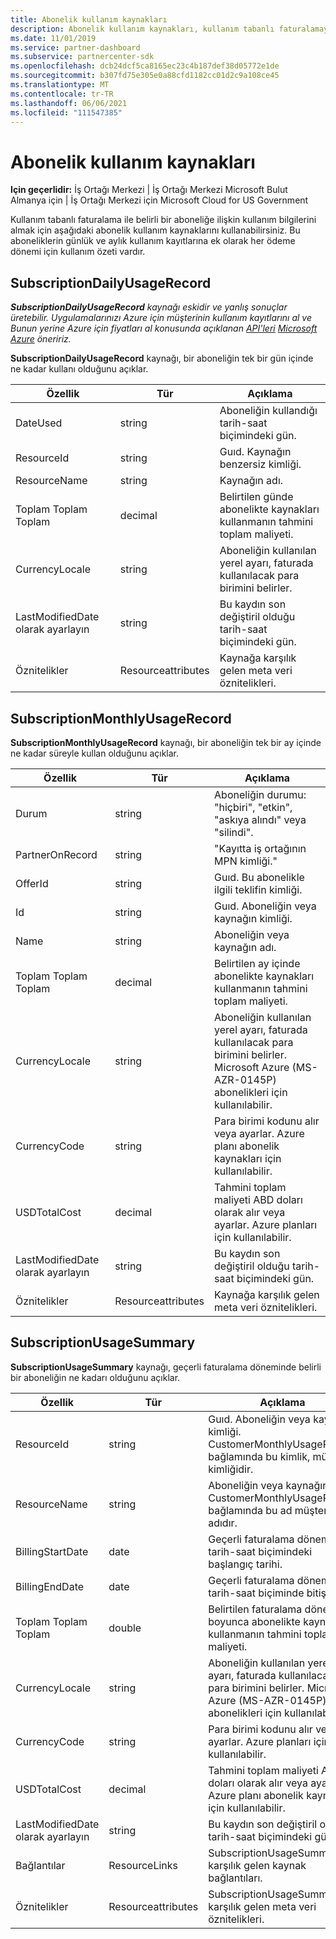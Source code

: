 ```yaml
---
title: Abonelik kullanım kaynakları
description: Abonelik kullanım kaynakları, kullanım tabanlı faturalamaya sahip abonelikleri açıklar. Bu aboneliklerin günlük ve aylık kullanım kayıtlarına ek olarak her ödeme dönemi için kullanım özeti vardır.
ms.date: 11/01/2019
ms.service: partner-dashboard
ms.subservice: partnercenter-sdk
ms.openlocfilehash: dcb24dcf5ca8165ec23c4b187def38d05772e1de
ms.sourcegitcommit: b307fd75e305e0a88cfd1182cc01d2c9a108ce45
ms.translationtype: MT
ms.contentlocale: tr-TR
ms.lasthandoff: 06/06/2021
ms.locfileid: "111547385"
---
```

# <a name="subscription-usage-resources"></a>Abonelik kullanım kaynakları

**Için geçerlidir:** İş Ortağı Merkezi | İş Ortağı Merkezi Microsoft Bulut Almanya için | İş Ortağı Merkezi için Microsoft Cloud for US Government

Kullanım tabanlı faturalama ile belirli bir aboneliğe ilişkin kullanım bilgilerini almak için aşağıdaki abonelik kullanım kaynaklarını kullanabilirsiniz. Bu aboneliklerin günlük ve aylık kullanım kayıtlarına ek olarak her ödeme dönemi için kullanım özeti vardır.

## <a name="subscriptiondailyusagerecord"></a>SubscriptionDailyUsageRecord

***SubscriptionDailyUsageRecord** kaynağı eskidir ve yanlış sonuçlar üretebilir. Uygulamalarınızı Azure için müşterinin kullanım kayıtlarını al ve Bunun yerine Azure için fiyatları al konusunda açıklanan [API'leri](get-a-customer-s-utilization-record-for-azure.md) [Microsoft Azure](get-prices-for-microsoft-azure.md) öneririz.*

**SubscriptionDailyUsageRecord** kaynağı, bir aboneliğin tek bir gün içinde ne kadar kullanı olduğunu açıklar.

| Özellik         | Tür               | Açıklama                                                                                   |
|------------------|--------------------|-----------------------------------------------------------------------------------------------|
| DateUsed         | string             | Aboneliğin kullandığı tarih-saat biçimindeki gün.                                 |
| ResourceId       | string             | Guıd. Kaynağın benzersiz kimliği.                                                          |
| ResourceName     | string             | Kaynağın adı.                                                                     |
| Toplam Toplam Toplam        | decimal             | Belirtilen günde abonelikte kaynakları kullanmanın tahmini toplam maliyeti.     |
| CurrencyLocale   | string             | Aboneliğin kullanılan yerel ayarı, faturada kullanılacak para birimini belirler. |
| LastModifiedDate olarak ayarlayın | string             | Bu kaydın son değiştiril olduğu tarih-saat biçimindeki gün.                             |
| Öznitelikler       | Resourceattributes | Kaynağa karşılık gelen meta veri öznitelikleri.                                        |

## <a name="subscriptionmonthlyusagerecord"></a>SubscriptionMonthlyUsageRecord

**SubscriptionMonthlyUsageRecord** kaynağı, bir aboneliğin tek bir ay içinde ne kadar süreyle kullan olduğunu açıklar.

| Özellik         | Tür               | Açıklama                                                                                   |
|------------------|--------------------|-----------------------------------------------------------------------------------------------|
| Durum           | string             | Aboneliğin durumu: "hiçbiri", "etkin", "askıya alındı" veya "silindi".                  |
| PartnerOnRecord  | string             | "Kayıtta iş ortağının MPN kimliği."                                                        |
| OfferId          | string             | Guıd. Bu abonelikle ilgili teklifin kimliği.                                       |
| Id               | string             | Guıd. Aboneliğin veya kaynağın kimliği.                                                 |
| Name             | string             | Aboneliğin veya kaynağın adı.                                                     |
| Toplam Toplam Toplam        | decimal             | Belirtilen ay içinde abonelikte kaynakları kullanmanın tahmini toplam maliyeti.   |
| CurrencyLocale   | string             | Aboneliğin kullanılan yerel ayarı, faturada kullanılacak para birimini belirler. Microsoft Azure (MS-AZR-0145P) abonelikleri için kullanılabilir. |
| CurrencyCode     | string             | Para birimi kodunu alır veya ayarlar. Azure planı abonelik kaynakları için kullanılabilir.                                         |
| USDTotalCost     | decimal             | Tahmini toplam maliyeti ABD doları olarak alır veya ayarlar. Azure planları için kullanılabilir.                                         |
| LastModifiedDate olarak ayarlayın | string             | Bu kaydın son değiştiril olduğu tarih-saat biçimindeki gün.                             |
| Öznitelikler       | Resourceattributes | Kaynağa karşılık gelen meta veri öznitelikleri.                                        |

## <a name="subscriptionusagesummary"></a>SubscriptionUsageSummary

**SubscriptionUsageSummary** kaynağı, geçerli faturalama döneminde belirli bir aboneliğin ne kadarı olduğunu açıklar.

| Özellik         | Tür               | Açıklama                                                                                                            |
|------------------|--------------------|------------------------------------------------------------------------------------------------------------------------|
| ResourceId       | string             | Guıd. Aboneliğin veya kaynağın kimliği. CustomerMonthlyUsageRecord bağlamında bu kimlik, müşteri kimliğidir. |
| ResourceName     | string             | Aboneliğin veya kaynağın adı. CustomerMonthlyUsageRecord bağlamında bu ad müşteri adıdır. |
| BillingStartDate | date               | Geçerli faturalama döneminin tarih-saat biçimindeki başlangıç tarihi.                                                     |
| BillingEndDate   | date               | Geçerli faturalama döneminin tarih-saat biçiminde bitiş tarihi.                                                       |
| Toplam Toplam Toplam        | double             | Belirtilen faturalama dönemi boyunca abonelikte kaynakları kullanmanın tahmini toplam maliyeti.               |
| CurrencyLocale   | string             | Aboneliğin kullanılan yerel ayarı, faturada kullanılacak para birimini belirler. Microsoft Azure (MS-AZR-0145P) abonelikleri için kullanılabilir. |
| CurrencyCode   | string             | Para birimi kodunu alır veya ayarlar. Azure planları için kullanılabilir.                                         |
| USDTotalCost   | decimal             | Tahmini toplam maliyeti ABD doları olarak alır veya ayarlar. Azure planı abonelik kaynakları için kullanılabilir.                                         |
| LastModifiedDate olarak ayarlayın | string             | Bu kaydın son değiştiril olduğu tarih-saat biçimindeki gün.                                                      |
| Bağlantılar            | ResourceLinks      | SubscriptionUsageSummary'ye karşılık gelen kaynak bağlantıları.                                                      |
| Öznitelikler       | Resourceattributes | SubscriptionUsageSummary'ye karşılık gelen meta veri öznitelikleri.                                                 |
